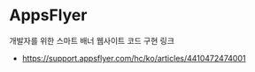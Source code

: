 # AppsFlyer

개발자를 위한 스마트 배너 웹사이트 코드 구현 링크
- https://support.appsflyer.com/hc/ko/articles/4410472474001